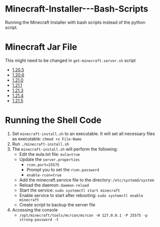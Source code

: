# Minecraft-Installer---Bash-Scripts
Running the Minecraft Installer with bash scripts instead of the python script. 

# Minecraft Jar File
This might need to be changed in `get-minecraft.server.sh` script
- [1.20.5](https://piston-data.mojang.com/v1/objects/79493072f65e17243fd36a699c9a96b4381feb91/server.jar)
- [1.20.6](https://piston-data.mojang.com/v1/objects/145ff0858209bcfc164859ba735d4199aafa1eea/server.jar)
- [1.21.0](https://piston-data.mojang.com/v1/objects/450698d1863ab5180c25d7c804ef0fe6369dd1ba/server.jar)
- [1.21.1](https://piston-data.mojang.com/v1/objects/59353fb40c36d304f2035d51e7d6e6baa98dc05c/server.jar)
- [1.21.3](https://piston-data.mojang.com/v1/objects/45810d238246d90e811d896f87b14695b7fb6839/server.jar)
- [1.21.4](https://piston-data.mojang.com/v1/objects/4707d00eb834b446575d89a61a11b5d548d8c001/server.jar)
- [1.21.5](https://piston-data.mojang.com/v1/objects/e6ec2f64e6080b9b5d9b471b291c33cc7f509733/server.jar)

# Running the Shell Code
1. Set `minecraft-install.sh` to an executable. It will set all necessary files as executable: `chmod +x File-Name`
2. Run `./minecraft-install.sh`
3. The `minecraft-install.sh` will perform the following:
	- Edit the eula.txt file: `eula=true`
	- Update the `server.properties`
		- `rcon.port=25575`
		- Prompt you to set the `rcon.password`
		- `enable-rcon=true`
	- Add the minecraft.service file to the directory: `/etc/systemd/system`
	- Reload the daemon: `daemon-reload`
	- Start the service: `sudo systemctl start minecraft`
	- Enable service to start after rebooting: `sudo systemctl enable minecraft`
	- Create script to backup the server file
4. Accessing the console
	- `/opt/minecraft/tools/mcrcon/mcrcon -H 127.0.0.1 -P 25575 -p strong-password -t`